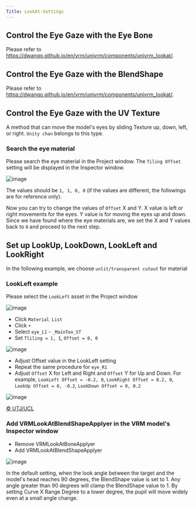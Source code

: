 ```yaml
---
Title: LookAt-Settings
---
```


## Control the Eye Gaze with the Eye Bone
Please refer to https://dwango.github.io/en/vrm/univrm/components/univrm_lookat/.

## Control the Eye Gaze with the BlendShape
Please refer to https://dwango.github.io/en/vrm/univrm/components/univrm_lookat/.

## Control the Eye Gaze with the UV Texture
A method that can move the model's eyes by sliding Texture up, down, left, or right.
`Unity chan` belongs to this type.

### Search the eye material

Please search the eye material in the Project window. The `Tiling Offset` setting will be displayed in the Inspector window.

![image](/images/wiki/material_tiling_offset.png)

The values should be `1, 1, 0, 0` (if the values are different, the followings are for reference only).

Now you can try to change the values of `Offset` X and Y. X value is left or right movements for the eyes. Y value is for moving the eyes up and down.
Since we have found where the eye materials are, we set the X and Y values back to `0` and proceed to the next step.

## Set up LookUp, LookDown, LookLeft and LookRight
In the following example, we choose `unlit/transparent cutout` for material

### LookLeft example
Please select the `LookLeft` asset in the Project window

![image](/images/wiki/lookleft.png)

* Click `Material List`
* Click `+`
* Select `eye_L1` - `_MainTex_ST`
* Set `Tliling = 1, 1`, `Offset = 0, 0`

![image](/images/wiki/tiling_offset_1100.png)

* Adjust Offset value in the LookLeft setting
* Repeat the same procedure for `eye_R1`
* Adjust `Offset` X for Left and Right and `Offset` Y for Up and Down. For example, `LookLeft Offset = -0.2, 0`, `LookRight Offset = 0.2, 0`, `LookUp Offset = 0, -0.2`, `LookDown Offset = 0, 0.2`

![image](/images/wiki/look_left.png)

[© UTJ/UCL](http://unity-chan.com/)

### Add VRMLookAtBlendShapeApplyer in the VRM model's Inspector window

* Remove VRMLookAtBoneApplyer
* Add VRMLookAtBlendShapeApplyer

![image](/images/wiki/blendshape_applyer.png)

In the default setting, when the look angle between the target and the model's head reaches 90 degrees, the BlendShape value is set to 1. Any angle greater than 90 degrees will clamp the BlendShape value to 1. By setting Curve X Range Degree to a lower degree, the pupil will move widely even at a small angle change.
